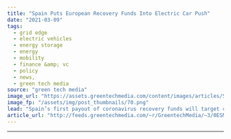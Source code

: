```yaml
---
title: "Spain Puts European Recovery Funds Into Electric Car Push"
date: "2021-03-09"
tags: 
  - grid edge
  - electric vehicles
  - energy storage
  - energy
  - mobility
  - finance &amp; vc
  - policy
  - news,
  - green tech media
source: "green tech media"
image_url: "https://assets.greentechmedia.com/content/images/articles/SEAT_electric_vehicle_factory_tour_Spanish_prime_minister_XL.jpeg"
image_fp: "/assets/img/post_thumbnails/70.png"
lead: "Spain’s first payout of coronavirus recovery funds will target clean transportation, with a still-in-development plan to create a domestic industrial supply chain for electric vehicles and their supporting battery manufacturing capacity.  A public-pr ..."
article_url: "http://feeds.greentechmedia.com/~r/GreentechMedia/~3/0ESMt0cRiWo/spain-puts-european-recovery-funds-into-electric-car-push"
---
```


---
